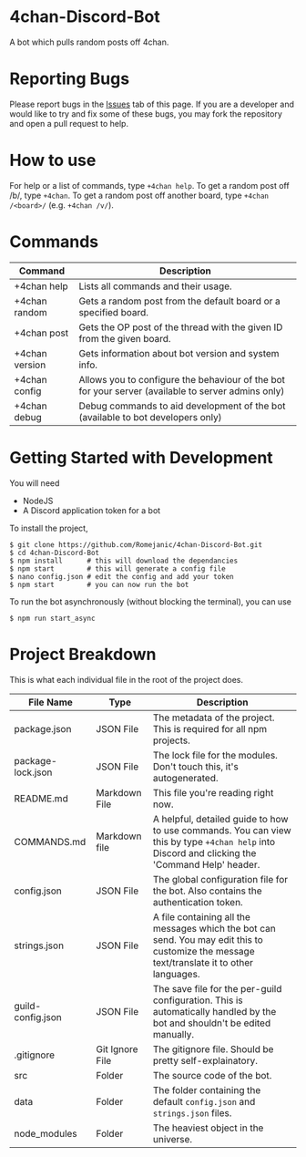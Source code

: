 # 4chan-Discord-Bot
A bot which pulls random posts off 4chan.

# Reporting Bugs
Please report bugs in the [Issues](https://github.com/Romejanic/4chan-Discord-Bot/issues) tab of this page. If you are a developer and would like to try and fix some of these bugs, you may fork the repository and open a pull request to help.

# How to use
For help or a list of commands, type `+4chan help`.
To get a random post off /b/, type `+4chan`.
To get a random post off another board, type `+4chan /<board>/` (e.g. `+4chan /v/`).

# Commands
|Command|Description|
|-------|-----------|
|+4chan help|Lists all commands and their usage.|
|+4chan random <board>|Gets a random post from the default board or a specified board.|
|+4chan post <id> <board>|Gets the OP post of the thread with the given ID from the given board.|
|+4chan version|Gets information about bot version and system info.|
|+4chan config|Allows you to configure the behaviour of the bot for your server (available to server admins only)|
|+4chan debug|Debug commands to aid development of the bot (available to bot developers only)|

# Getting Started with Development
You will need
- NodeJS
- A Discord application token for a bot

To install the project,
```shell
$ git clone https://github.com/Romejanic/4chan-Discord-Bot.git
$ cd 4chan-Discord-Bot
$ npm install      # this will download the dependancies
$ npm start        # this will generate a config file
$ nano config.json # edit the config and add your token
$ npm start        # you can now run the bot
```

To run the bot asynchronously (without blocking the terminal), you can use
```shell
$ npm run start_async
```

# Project Breakdown
This is what each individual file in the root of the project does.

| File Name | Type | Description |
|-----------|------|-------------|
|package.json|JSON File|The metadata of the project. This is required for all npm projects.|
|package-lock.json|JSON File|The lock file for the modules. Don't touch this, it's autogenerated.|
|README.md|Markdown File|This file you're reading right now.|
|COMMANDS.md|Markdown file|A helpful, detailed guide to how to use commands. You can view this by type `+4chan help` into Discord and clicking the 'Command Help' header.|
|config.json|JSON File|The global configuration file for the bot. Also contains the authentication token.|
|strings.json|JSON File|A file containing all the messages which the bot can send. You may edit this to customize the message text/translate it to other languages.|
|guild-config.json|JSON File|The save file for the per-guild configuration. This is automatically handled by the bot and shouldn't be edited manually.|
|.gitignore|Git Ignore File|The gitignore file. Should be pretty self-explainatory.|
|src|Folder|The source code of the bot.|
|data|Folder|The folder containing the default `config.json` and `strings.json` files.|
|node_modules|Folder|The heaviest object in the universe.|
